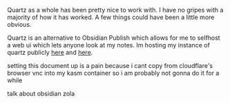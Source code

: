 Quartz as a whole has been pretty nice to work with. I have no gripes with a majority of how it has worked. A few things could have been a little more obvious.

Quartz is an alternative to Obsidian Publish which allows for me to selfhost a web ui which lets anyone look at my notes. Im hosting my instance of quartz publicly [here](https://notes.tommyhost.ing) and [here](notes.gamingjones.gay). 

setting this document up is a pain because i cant copy from cloudflare's browser vnc into my kasm container so i am probably not gonna do it for a while 

talk about obsidian zola